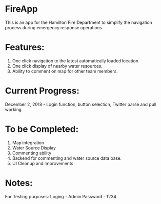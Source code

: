 # FireApp

This is an app for the Hamilton Fire Department to simplify the navigation process during emergency response operations. 

# Features:

1) One click navigation to the latest automatically loaded location.
2) One click display of nearby water resources.
3) Ability to comment on map for other team members.

# Current Progress:

December 2, 2018 -  Login function, button selection, Twitter parse and pull working.

# To be Completed:

1) Map integration
2) Water Source Display
3) Commenting ability
4) Backend for commenting and water source data base.
5) UI Cleanup and Improvements

# Notes:

For Testing purposes: 
Loging - Admin
Password - 1234
